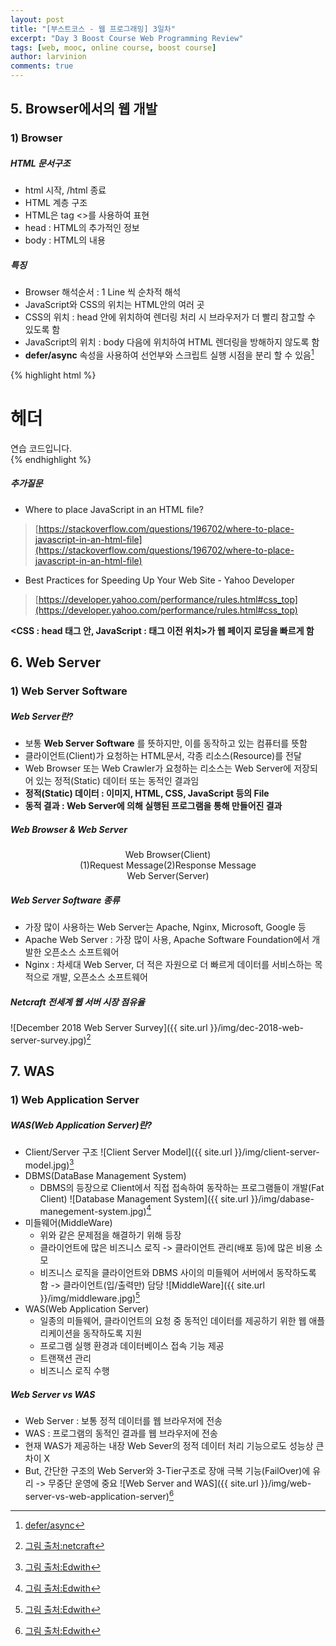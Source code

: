 ```yaml
---
layout: post
title: "[부스트코스 - 웹 프로그래밍] 3일차"
excerpt: "Day 3 Boost Course Web Programming Review"
tags: [web, mooc, online course, boost course]
author: larvinion
comments: true
---
```


## 5. Browser에서의 웹 개발

### 1) Browser
##### HTML 문서구조
* html 시작, /html 종료
* HTML 계층 구조
* HTML은 tag <>를 사용하여 표현
* head : HTML의 추가적인 정보
* body : HTML의 내용

##### 특징
* Browser 해석순서 : 1 Line 씩 순차적 해석
* JavaScript와 CSS의 위치는 HTML안의 여러 곳
* CSS의 위치 : head 안에 위치하여 렌더링 처리 시 브라우저가 더 빨리 참고할 수 있도록 함
* JavaScript의 위치 : body 다음에 위치하여 HTML 렌더링을 방해하지 않도록 함
* **defer/async** 속성을 사용하여 선언부와 스크립트 실행 시점을 분리 할 수 있음[^1]

{% highlight html %}
<!DOCTYPE html>
<html>
  <head>
    <meta charset="utf-8">
    <meta name="viewport" content="width=device-width, intial-scale=1">
    <title>타이틀</title>
    <link rel="stylesheet" href="css/style.css">
    <sript src="js/start.js"></script>
  </head>
  <body>
    <h1>헤더</h1>
    <div>연습 코드입니다.</div>
  </body>
  <script src="js/library.js"></script>
  <script src="js/main.js"></script>
</html>
{% endhighlight %}

##### 추가질문
* Where to place JavaScript in an HTML file?
> [https://stackoverflow.com/questions/196702/where-to-place-javascript-in-an-html-file](https://stackoverflow.com/questions/196702/where-to-place-javascript-in-an-html-file)

* Best Practices for Speeding Up Your Web Site - Yahoo Developer
> [https://developer.yahoo.com/performance/rules.html#css_top](https://developer.yahoo.com/performance/rules.html#css_top)

**<CSS : head 태그 안, JavaScript : </body> 태그 이전 위치>가 웹 페이지 로딩을 빠르게 함**

## 6. Web Server

### 1) Web Server Software
##### Web Server란?
* 보통 **Web Server Software** 를 뜻하지만, 이를 동작하고 있는 컴퓨터를 뜻함
* 클라이언트(Client)가 요청하는 HTML문서, 각종 리소스(Resource)를 전달
* Web Browser 또는 Web Crawler가 요청하는 리소스는 Web Server에 저장되어 있는 정적(Static) 데이터 또는 동적인 결과임
* **정적(Static) 데이터 : 이미지, HTML, CSS, JavaScript 등의 File**
* **동적 결과 : Web Server에 의해 실행된 프로그램을 통해 만들어진 결과**

##### Web Browser & Web Server
<div markdown="0" style="width:100%; text-align:center"><div class="btn btn-info">Web Browser(Client)</div></div>
<div markdown="0" style="text-align:center"><div class="arrow arrow-down" style="display:inline-block">(1)Request Message</div><div class="arrow arrow-up" style="display:inline-block">(2)Response Message</div></div>
<div markdown="0" style="width:100%; text-align:center"><div class="btn btn-info">Web Server(Server)</div></div>

##### Web Server Software 종류
* 가장 많이 사용하는 Web Server는 Apache, Nginx, Microsoft, Google 등
* Apache Web Server : 가장 많이 사용, Apache Software Foundation에서 개발한 오픈소스 소프트웨어
* Nginx : 차세대 Web Server, 더 적은 자원으로 더 빠르게 데이터를 서비스하는 목적으로 개발, 오픈소스 소프트웨어

##### Netcraft 전세계 웹 서버 시장 점유율
![December 2018 Web Server Survey]({{ site.url }}/img/dec-2018-web-server-survey.jpg)[^2]

## 7. WAS

### 1) Web Application Server
##### WAS(Web Application Server)란?
* Client/Server 구조
![Client Server Model]({{ site.url }}/img/client-server-model.jpg)[^3]
* DBMS(DataBase Management System)
   * DBMS의 등장으로 Client에서 직접 접속하여 동작하는 프로그램들이 개발(Fat Client)
![Database Management System]({{ site.url }}/img/dabase-manegement-system.jpg)[^4]
* 미들웨어(MiddleWare)
   * 위와 같은 문제점을 해결하기 위해 등장
   * 클라이언트에 많은 비즈니스 로직 -> 클라이언트 관리(배포 등)에 많은 비용 소모
   * 비즈니스 로직을 클라이언트와 DBMS 사이의 미들웨어 서버에서 동작하도록 함 -> 클라이언트(입/출력만) 담당
![MiddleWare]({{ site.url }}/img/middleware.jpg)[^5]
* WAS(Web Application Server)
   * 일종의 미들웨어, 클라이언트의 요청 중 동적인 데이터를 제공하기 위한 웹 애플리케이션을 동작하도록 지원
   * 프로그램 실행 환경과 데이터베이스 접속 기능 제공
   * 트랜잭션 관리
   * 비즈니스 로직 수행

##### Web Server vs WAS
* Web Server : 보통 정적 데이터를 웹 브라우저에 전송
* WAS : 프로그램의 동적인 결과를 웹 브라우저에 전송
* 현재 WAS가 제공하는 내장 Web Sever의 정적 데이터 처리 기능으로도 성능상 큰 차이 X
* But, 간단한 구조의 Web Server와 3-Tier구조로 장애 극복 기능(FailOver)에 유리 -> 무중단 운영에 중요
![Web Server and WAS]({{ site.url }}/img/web-server-vs-web-application-server)[^6]

[^1]: [defer/async](https://developer.mozilla.org/ko/docs/Web/HTML/Element/script)
[^2]: [그림 출처:netcraft](https://news.netcraft.com/archives/2018/12/17/december-2018-web-server-survey.html)
[^3]: [그림 출처:Edwith](https://www.edwith.org/boostcourse-web/lecture/16666/)
[^4]: [그림 출처:Edwith](https://www.edwith.org/boostcourse-web/lecture/16666/)
[^5]: [그림 출처:Edwith](https://www.edwith.org/boostcourse-web/lecture/16666/)
[^6]: [그림 출처:Edwith](https://www.edwith.org/boostcourse-web/lecture/16666/)
